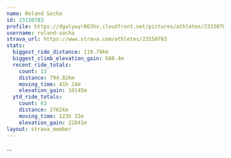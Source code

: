 ```yaml
---
name: Roland Socha
id: 23150783
profile: https://dgalywyr863hv.cloudfront.net/pictures/athletes/23150783/14745672/4/large.jpg
username: roland-socha
strava_url: https://www.strava.com/athletes/23150783
stats:
  biggest_ride_distance: 119.79km
  biggest_climb_elevation_gain: 688.4m
  recent_ride_totals:
    count: 13
    distance: 794.82km
    moving_time: 41h 24m
    elevation_gain: 10145m
  ytd_ride_totals:
    count: 63
    distance: 2762km
    moving_time: 123h 32m
    elevation_gain: 22841m
layout: strava_member
--- 
```

...
